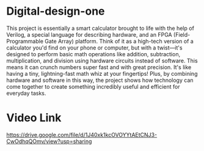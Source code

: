 # Digital-design-one
This project is essentially a smart calculator brought to life with the help of Verilog, a special language for describing hardware, and an FPGA (Field-Programmable Gate Array) platform. Think of it as a high-tech version of a calculator you'd find on your phone or computer, but with a twist—it's designed to perform basic math operations like addition, subtraction, multiplication, and division using hardware circuits instead of software. This means it can crunch numbers super fast and with great precision. It's like having a tiny, lightning-fast math whiz at your fingertips! Plus, by combining hardware and software in this way, the project shows how technology can come together to create something incredibly useful and efficient for everyday tasks.
# Video Link 
https://drive.google.com/file/d/1J40xk1kcOVOYYtAEtCNJ3-CwOdhqQOmv/view?usp=sharing






